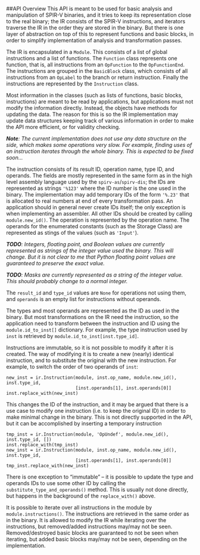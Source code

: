 ##API Overview
This API is meant to be used for basic analysis and manipulation of SPIR-V 
binaries, and it tries to keep its representation close to the real binary;
the IR consists of the SPIR-V instructions, and iterators traverse the IR
in the order they are stored in the binary. But there is one layer of
abstraction on top of this to represent functions and basic blocks, in
order to simplify implementation of analysis and transformation passes.

The IR is encapsulated in a `Module`. This consists of a list of global
instructions and a list of functions. The `Function` class represents
one function, that is, all instructions from an `OpFunction` to the
`OpFunctionEnd`. The instructions are grouped in the `BasicBlock` class,
which consists of all instructions from an `OpLabel` to the branch or return
instruction. Finally the instructions are represented by the `Instruction`
class.

Most information in the classes (such as lists of functions, basic blocks,
instructions) are meant to be read by applications, but applications must
not modify the information directly. Instead, the objects have methods
for updating the data. The reason for this is so the IR implementation
may update data structures keeping track of various information in order to
make the API more efficient, or for validity checking.

_**Note**: The current implementation does not use any data structure on the
side, which makes some operations very slow. For example, finding uses of an
instruction iterates through the whole binary. This is expected to be
fixed soon..._

The instruction consists of its result ID, operation name, type ID, and
operands. The fields are mostly represented in the same form as in the
high level assembly language used by the `spirv-as`/`spirv-dis`; the IDs
are represented as strings `'%123'` where the ID number is the one used
in the binary. The implementation may add temporary IDs of the form
`'%.23'` that is allocated to real numbers at end of every transformation
pass. An application should in general never create IDs itself; the only
exception is when implementing an assembler. All other IDs should be
created by calling `module.new_id()`. The operation is represented by
the operation name. The operands for the enumerated constants (such as
the Storage Class) are represented as stings of the values (such as
`'Input'`).

_**TODO**: Integers, floating point, and Boolean values are currently represented
as strings of the integer value used the binary. This will change. But it is not
clear to me that Python floating point values are guaranteed to preserve
the exact value._

_**TODO**: Masks are currently represented as a string of the integer value.
This should probably change to a normal integer._

The `result_id` and `type_id` values are `None` for operations not using
them, and `operands` is an empty list for instructions without operands.

The types and most operands are represented as the ID as used in the
binary. But most transformations on the IR need the instruction, so the
application need to transform between the instruction and ID using the
`module.id_to_inst[]` dictionary. For example, the type instruction
used by `inst` is retrieved by `module.id_to_inst[inst.type_id]`.

Instructions are immutable, so it is not possible to modify it after
it is created. The way of modifying it is to create a new (nearly)
identical instruction, and to substitute the original with the new
instruction. For example, to switch the order of two operands of
`inst`:

```
new_inst = ir.Instruction(module, inst.op_name, module.new_id(), inst.type_id,
                          [inst.operands[1], inst.operands[0]]
inst.replace_with(new_inst)
```

This changes the ID of the instruction, and it may be argued that 
there is a use case to modify one instruction (i.e. to keep the
original ID) in order to make minimal change in the binary. This
is not directly supported in the API, but it can be accomplished
by inserting a temporary instruction

```
tmp_inst = ir.Instruction(module, 'OpUndef', module.new_id(), inst.type_id, [])
inst.replace_with(tmp_inst)
new_inst = ir.Instruction(module, inst.op_name, module.new_id(), inst.type_id,
                          [inst.operands[1], inst.operands[0]]
tmp_inst.replace_with(new_inst)
```

There is one exception to “immutable” – it is possible to update
the type and operands IDs to use some other ID by calling the
`substitute_type_and_operands()` method. This is usually not done
directly, but happens in the background of the `replace_with()` above.

It is possible to iterate
over all instructions in the module by `module.instructions()`. The
instructions are retrieved in the same order as in the binary. It is
allowed to modify the IR while iterating over the instructions, but
removed/added instructions may/may not be seen. Removed/destroyed
basic blocks are guaranteed to not be seen when iterating, but 
added basic blocks may/may not be seen, depending on the implementation.
